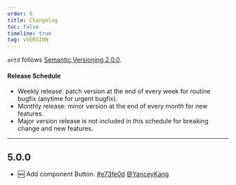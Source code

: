 ```yaml
---
order: 6
title: Changelog
toc: false
timeline: true
tag: vVERSION
---
```


`antd` follows [Semantic Versioning 2.0.0](http://semver.org/).

#### Release Schedule

- Weekly release: patch version at the end of every week for routine bugfix (anytime for urgent bugfix).
- Monthly release: minor version at the end of every month for new features.
- Major version release is not included in this schedule for breaking change and new features.

---

## 5.0.0

- 🆕 Add component Button. [#e73fe0d](https://github.com/ant-design/ant-design/pull/e73fe0d) [@YanceyKang](https://github.com/YanceyKang)
